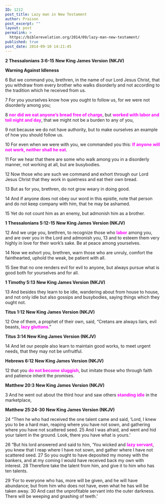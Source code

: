 ```yaml
---
ID: 1212
post_title: Lazy man in New Testament
author: Praison
post_excerpt: ""
layout: post
permalink: >
  https://biblerevelation.org/2014/09/lazy-man-new-testament/
published: true
post_date: 2014-09-10 14:21:45
---
```

<strong>2 Thessalonians 3:6-15</strong>
<strong>New King James Version (NKJV)</strong>

<strong>Warning Against Idleness</strong>

6 But we command you, brethren, in the name of our Lord Jesus Christ, that you withdraw from every brother who walks disorderly and not according to the tradition which he received from us.

7 For you yourselves know how you ought to follow us, for we were not disorderly among you;

8 <span style="color: #ff00ff;"><strong>nor did we eat anyone’s bread free of charge</strong></span>, but <span style="color: #ff00ff;"><strong>worked with labor and toil night and day</strong></span>, that we might not be a burden to any of you,

9 not because we do not have authority, but to make ourselves an example of how you should follow us.

10 For even when we were with you, we commanded you this: <strong><span style="color: #ff00ff;">If anyone will not work, neither shall he eat</span></strong>.

11 For we hear that there are some who walk among you in a disorderly manner, not working at all, but are busybodies.

12 Now those who are such we command and exhort through our Lord Jesus Christ that they work in quietness and eat their own bread.

13 But as for you, brethren, do not grow weary in doing good.

14 And if anyone does not obey our word in this epistle, note that person and do not keep company with him, that he may be ashamed.

15 Yet do not count him as an enemy, but admonish him as a brother.

<strong>1 Thessalonians 5:12-15</strong>
<strong>New King James Version (NKJV)</strong>

12 And we urge you, brethren, to recognize those who <span style="color: #ff00ff;"><strong>labor</strong> </span>among you, and are over you in the Lord and admonish you, 13 and to esteem them very highly in love for their work’s sake. Be at peace among yourselves.

14 Now we exhort you, brethren, warn those who are unruly, comfort the fainthearted, uphold the weak, be patient with all.

15 See that no one renders evil for evil to anyone, but always pursue what is good both for yourselves and for all.

<strong>1 Timothy 5:13</strong>
<strong>New King James Version (NKJV)</strong>

13 And besides they learn to be idle, wandering about from house to house, and not only idle but also gossips and busybodies, saying things which they ought not.

<strong>Titus 1:12</strong>
<strong>New King James Version (NKJV)</strong>

12 One of them, a prophet of their own, said, “Cretans are always liars, evil beasts, <span style="color: #ff00ff;"><strong>lazy gluttons</strong></span>.”

<strong>Titus 3:14</strong>
<strong>New King James Version (NKJV)</strong>

14 And let our people also learn to maintain good works, to meet urgent needs, that they may not be unfruitful.

<strong>Hebrews 6:12</strong>
<strong>New King James Version (NKJV)</strong>

12 that you <span style="color: #ff00ff;"><strong>do not become sluggish</strong></span>, but imitate those who through faith and patience inherit the promises.

<strong>Matthew 20:3</strong>
<strong>New King James Version (NKJV)</strong>

3 And he went out about the third hour and saw others <span style="color: #ff00ff;"><strong>standing idle</strong></span> in the marketplace,

<strong>Matthew 25:24-30</strong>
<strong>New King James Version (NKJV)</strong>

24 “Then he who had received the one talent came and said, ‘Lord, I knew you to be a hard man, reaping where you have not sown, and gathering where you have not scattered seed. 25 And I was afraid, and went and hid your talent in the ground. Look, there you have what is yours.’

26 “But his lord answered and said to him, ‘You wicked and <span style="color: #ff00ff;"><strong>lazy servant</strong></span>, you knew that I reap where I have not sown, and gather where I have not scattered seed. 27 So you ought to have deposited my money with the bankers, and at my coming I would have received back my own with interest. 28 Therefore take the talent from him, and give it to him who has ten talents.

29 ‘For to everyone who has, more will be given, and he will have abundance; but from him who does not have, even what he has will be taken away. 30 And cast the unprofitable servant into the outer darkness. There will be weeping and gnashing of teeth.’